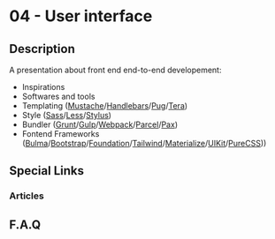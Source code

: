 # 04 - User interface

## Description

A presentation about front end end-to-end developement:
- Inspirations
- Softwares and tools
- Templating ([Mustache](https://mustache.github.io/)/[Handlebars](https://handlebarsjs.com/)/[Pug](https://pugjs.org/api/getting-started.html)/[Tera](https://tera.netlify.com/))
- Style ([Sass](https://sass-lang.com/)/[Less](http://lesscss.org/)/[Stylus](http://stylus-lang.com/))
- Bundler ([Grunt](https://gruntjs.com/)/[Gulp](https://gulpjs.com/)/[Webpack](https://webpack.js.org/)/[Parcel](https://parceljs.org/)/[Pax](https://pax.js.org/))
- Fontend Frameworks ([Bulma](https://bulma.io/)/[Bootstrap](https://getbootstrap.com/)/[Foundation](https://foundation.zurb.com/)/[Tailwind](https://tailwindcss.com/)/[Materialize](https://materializecss.com/)/[UIKit](http://getuikit.com/)/[PureCSS](http://purecss.io/)))

## Special Links

### Articles

## F.A.Q

